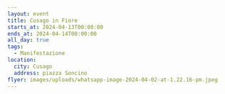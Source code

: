 ```yaml
---
layout: event
title: Cusago in Fiore
starts_at: 2024-04-13T00:00:00
ends_at: 2024-04-14T00:00:00
all_day: true
tags:
  - Manifestazione
location:
  city: Cusago
  address: piazza Soncino
flyer: images/uploads/whatsapp-image-2024-04-02-at-1.22.16-pm.jpeg
---
```


